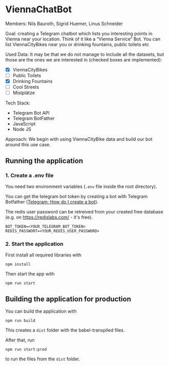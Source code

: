 # ViennaChatBot

Members: Nils Bauroth, Sigrid Huemer, Linus Schneider

Goal: creating a Telegram chatbot which lists you interesting points in Vienna near your location. Think of it like a “Vienna Service” Bot. You can list ViennaCityBikes near you or drinking fountains, public toilets etc

Used Data: It may be that we do not manage to include all the datasets, but those are the ones we are interested in (checked boxes are implemented):

- [x] ViennaCityBikes
- [ ] Public Toilets
- [x] Drinking Fountains
- [ ] Cool Streets
- [ ] Mistplätze

Tech Stack:

- Telegram Bot API
- Telegram BotFather
- JavaScript
- Node JS

Approach: We begin with using ViennaCityBike data and build our bot around this use case.

## Running the application

### 1. Create a .env file

You need two environment variables (`.env` file inside the root directory).

You can get the telegram bot token by creating a bot with Telegram Botfather ([Telegram: How do I create a bot](https://core.telegram.org/bots#3-how-do-i-create-a-bot)).

The redis user password can be retreived from your created free database (e.g. on https://redislabs.com/ - it's free).

```
BOT_TOKEN=<YOUR_TELEGRAM_BOT_TOKEN>
REDIS_PASSWORT=<YOUR_REDIS_USER_PASSWORD>
```

### 2. Start the application

First install all required libraries with

```
npm install
```

Then start the app with

```
npm run start
```

## Building the application for production

You can build the application with

```
npm run build
```

This creates a `dist` folder with the babel-transpiled files.

After that, run

```
npm run start:prod
```

to run the files from the `dist` folder.
